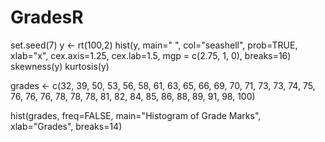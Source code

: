 # GradesR
set.seed(7)
y <- rt(100,2)
hist(y, main=" ",
     col="seashell",
     prob=TRUE,
     xlab="x",
     cex.axis=1.25,
     cex.lab=1.5,
     mgp = c(2.75, 1, 0),
     breaks=16)
skewness(y)
kurtosis(y)

grades <- c(32, 39, 50, 53, 56, 58, 61, 63, 65, 66, 69, 70, 71, 73, 73, 74, 75, 76, 76, 76, 78, 78, 78, 81, 82, 84, 85, 86, 88, 89,  91, 98, 100)

hist(grades,
     freq=FALSE,
     main="Histogram of Grade Marks",
     xlab="Grades",
     breaks=14)
